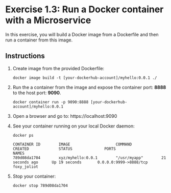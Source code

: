 # Exercise 1.3: Run a Docker container with a Microservice

In this exercise, you will build a Docker image from a Dockerfile and then run a container from this image.

## Instructions

1. Create image from the provided Dockerfile:

    ```console
    docker image build -t [your-dockerhub-account]/myhello:0.0.1 ./
    ```

1. Run the a container from the image and expose the container port: **8888** to the host port: **9090**.

    ```console
    docker container run -p 9090:8888 [your-dockerhub-account]/myhello:0.0.1
    ```

1. Open a browser and go to: https://localhost:9090

1. See your container running on your local Docker daemon:

    ```console
    docker ps
    ```
    
    ```
    CONTAINER ID        IMAGE                    COMMAND             CREATED             STATUS              PORTS                    NAMES
    789d08da1704        xyz/myhello:0.0.1        "/usr/myapp"        21 seconds ago      Up 19 seconds       0.0.0.0:9999->8888/tcp   foxy_joliot
    ```

1. Stop your container:

    ```console
    docker stop 789d08da1704
    ```

